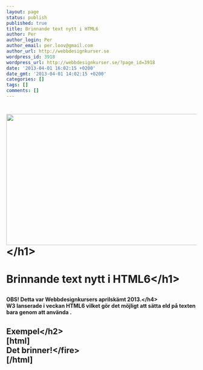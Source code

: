 ```yaml
---
layout: page
status: publish
published: true
title: Brinnande text nytt i HTML6
author: Per
author_login: Per
author_email: per.loov@gmail.com
author_url: http://webbdesignkurser.se
wordpress_id: 3918
wordpress_url: http://webbdesignkurser.se/?page_id=3918
date: '2013-04-01 16:02:15 +0200'
date_gmt: '2013-04-01 14:02:15 +0200'
categories: []
tags: []
comments: []
---
```

<h1><img class="alignnone size-full wp-image-3929" alt="" src="http:&#47;&#47;webbdesignkurser.se&#47;wp-content&#47;uploads&#47;2013&#47;04&#47;brinnandetext.jpg" width="700" height="347" &#47;><&#47;h1></p>
<h1>Brinnande text nytt i HTML6<&#47;h1></p>
<h4 style="font-weight: bold">OBS! Detta var Webbdesignkursers aprilsk&auml;mt 2013.<&#47;h4><br />
W3 lanserade i veckan HTML6 vilket g&ouml;r det m&ouml;jligt att s&auml;tta eld p&aring; texten bara genom att anv&auml;nda <fire>.</p>
<h2>Exempel<&#47;h2><br />
[html]<br />
<fire>Det brinner!<&#47;fire><br />
[&#47;html]</p>

